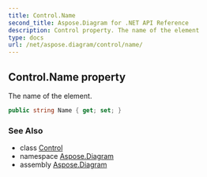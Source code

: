 ```yaml
---
title: Control.Name
second_title: Aspose.Diagram for .NET API Reference
description: Control property. The name of the element
type: docs
url: /net/aspose.diagram/control/name/
---
```

## Control.Name property

The name of the element.

```csharp
public string Name { get; set; }
```

### See Also

* class [Control](../)
* namespace [Aspose.Diagram](../../control/)
* assembly [Aspose.Diagram](../../../)


